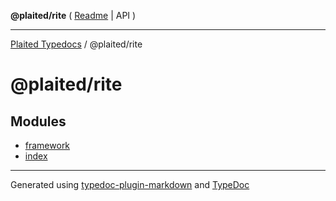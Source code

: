 **@plaited/rite** ( [Readme](README.md) \| API )

***

[Plaited Typedocs](../../modules.md) / @plaited/rite

# @plaited/rite

## Modules

- [framework](framework/README.md)
- [index](index/README.md)

***

Generated using [typedoc-plugin-markdown](https://www.npmjs.com/package/typedoc-plugin-markdown) and [TypeDoc](https://typedoc.org/)
